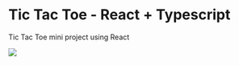 # Tic Tac Toe - React + Typescript

Tic Tac Toe mini project using React

<img src='https://imgur.com/b8F5XUt.jpg'> </img>
